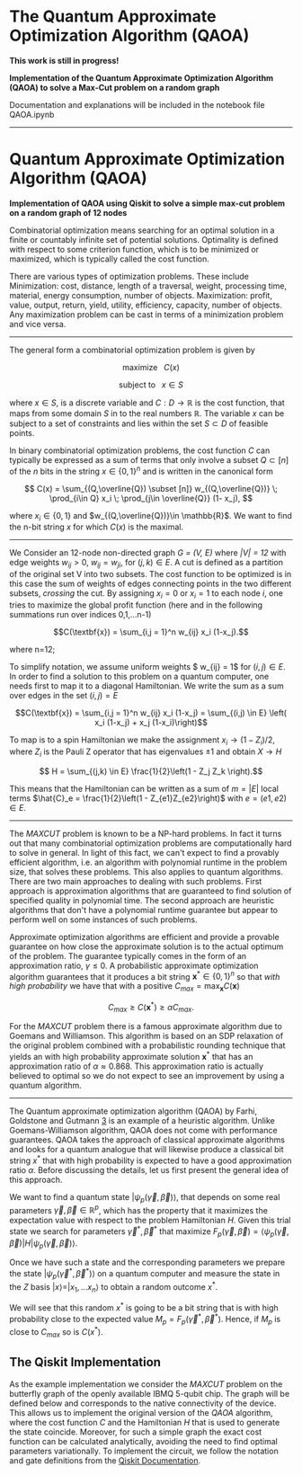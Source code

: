 # The Quantum Approximate Optimization Algorithm (QAOA)

**This work is still in progress!**

**Implementation of the Quantum Approximate Optimization Algorithm (QAOA) to solve a Max-Cut problem on a random graph**

Documentation and explanations will be included in the notebook file QAOA.ipynb

-----------------------------------------------------------------------------------------------------------------------

# Quantum Approximate Optimization Algorithm (QAOA)
<b>Implementation of QAOA using Qiskit to solve a simple max-cut problem on a random graph of 12 nodes</b>


Combinatorial optimization means searching for an optimal solution in a finite or countably infinite set of potential solutions. Optimality is defined with respect to some criterion function, which is to be minimized or maximized, which is typically called the cost function.

There are various types of optimization problems. These include Minimization: cost, distance, length of a traversal, weight, processing time, material, energy consumption, number of objects. Maximization: profit, value, output, return, yield, utility, efficiency, capacity, number of objects. Any maximization problem can be cast in terms of a minimization problem and vice versa. 

------------------------------------------------------------------------------------------------------------------------------

The general form a combinatorial optimization problem is given by



$$ \text{maximize } \;\;      C(x)$$




$$ \text{subject to } \;\; x \in S $$



where $x \in S$, is a discrete variable and $C : D \rightarrow \mathbb{R}$ is the cost function, that maps from some domain $S$ in to the real numbers $\mathbb{R}$. The variable $x$ can be subject to a set of constraints and lies within the set $S \subset D$ of feasible points.

In binary combinatorial optimization problems, the cost function $C$ can typically be expressed as a sum of terms that only involve a subset $Q \subset[n]$ of the $n$ bits in the string $x \in \{0,1\}^n$ and is written in the canonical form



$$ C(x) = \sum_{(Q,\overline{Q}) \subset [n]} w_{(Q,\overline{Q})} \; \prod_{i\in Q} x_i \; \prod_{j\in \overline{Q}} (1- x_j), $$



where $x_i \in \{0,1\}$ and $w_{(Q,\overline{Q})}\in \mathbb{R}$. We want to find the n-bit string $x$ for which $C(x)$ is the maximal.

---------------------------------------------------------------------------------------------------------------------------

We Consider an $12$-node non-directed graph *G = (V, E)* where *|V| = 12* with edge weights $w_{ij}>0$, $w_{ij}=w_{ji}$, for $(j,k)\in E$. A cut is defined as a partition of the original set V into two subsets. The cost function to be optimized is in this case the sum of weights of edges connecting points in the two different subsets, *crossing* the cut. By assigning $x_i=0$ or $x_i=1$ to each node $i$, one tries to maximize the global profit function (here and in the following summations run over indices 0,1,...n-1)



$$C(\textbf{x}) = \sum_{i,j = 1}^n  w_{ij} x_i (1-x_j).$$

where n=12;

To simplify notation, we assume uniform weights $ w_{ij} = 1$ for $(i,j) \in E$. In order to find a solution to this problem on a quantum computer, one needs first to map it to a diagonal  Hamiltonian. We write the sum as a sum over edges in the set $(i,j) = E$ 



$$C(\textbf{x}) = \sum_{i,j = 1}^n w_{ij} x_i (1-x_j)  = \sum_{(i,j) \in E} \left( x_i (1-x_j) + x_j (1-x_i)\right)$$



To map is to a spin Hamiltonian we make the assignment $x_i\rightarrow (1-Z_i)/2$, where $Z_i$ is the Pauli Z operator that has eigenvalues $\pm 1$ and obtain $X \rightarrow H$



$$ H = \sum_{(j,k) \in E} \frac{1}{2}\left(1 - Z_j Z_k \right).$$



This means that the Hamiltonian can be written as a sum of $m = |E|$ local terms $\hat{C}_e = \frac{1}{2}\left(1 - Z_{e1}Z_{e2}\right)$ with $e = (e1,e2) \in E$. 


---------------------------------------------------------------------------------------------------------------------------

The $MAXCUT$ problem is known to be a NP-hard problems. In fact it turns out that many combinatorial optimization problems are computationally hard to solve in general. In light of this fact, we can't expect to find a provably efficient algorithm, i.e. an algorithm with polynomial runtime in the problem size, that solves these problems. This also applies to quantum algorithms. There are two main approaches to dealing with such problems. First approach is approximation algorithms that are guaranteed to find solution of specified quality in polynomial time. The second approach are heuristic algorithms that don't have a polynomial runtime guarantee but appear to perform well on some instances of such problems. 

Approximate optimization algorithms are efficient and provide a provable guarantee on how close the approximate solution is to the actual optimum of the problem. The guarantee typically comes in the form of an approximation ratio, $\gamma \leq 0$. A probabilistic approximate optimization algorithm guarantees that it produces a bit string $\textbf{x}^* \in \{0,1\}^n$ so that *with high probability* we have that with a positive $C_{max} = \max_{\textbf{x}}C(\textbf{x})$ 



$$ C_{max} \geq C(\textbf{x}^*) \geq \alpha C_{max}. $$



For the $MAXCUT$ problem there is a famous approximate algorithm due to Goemans and Williamson. This algorithm is based on an SDP relaxation of the original problem combined with a probabilistic rounding technique that yields an with high probability approximate solution $\textbf{x}^*$ that has an approximation ratio of $\alpha \approx 0.868$. This approximation ratio is actually believed to optimal so we do not expect to see an improvement by using a quantum algorithm.

--------------------------------------------------------------------------------------------------------------------------

The Quantum approximate optimization algorithm (QAOA) by Farhi, Goldstone and Gutmann [3](#references) is an example of a heuristic algorithm. Unlike Goemans-Williamson algorithm, QAOA does not come with performance guarantees.
QAOA takes the approach of classical approximate algorithms and looks for a quantum analogue that will likewise produce a classical bit string $x^*$ that with high probability is expected to have a good approximation ratio $\alpha$. Before discussing the details, let us first present the general idea of this approach. 

We want to find a quantum state $|\psi_p(\vec{\gamma},\vec{\beta})\rangle$, that depends on some real parameters $\vec{\gamma},\vec{\beta} \in \mathbb{R}^p$, which has the property that it maximizes the expectation value with respect to the problem Hamiltonian $H$. Given this trial state we search for parameters $\vec{\gamma}^*,\vec{\beta}^*$ that maximize $F_p(\vec{\gamma},\vec{\beta}) = \langle \psi_p(\vec{\gamma},\vec{\beta})|H|\psi_p(\vec{\gamma},\vec{\beta})\rangle$. 

Once we have such a state and the corresponding parameters we prepare the state $|\psi_p(\vec{\gamma}^*,\vec{\beta}^*)\rangle$ on a quantum computer and measure the state in the $Z$ basis $|x \rangle = |x_1,\ldots x_n \rangle$ to obtain a random outcome $x^*$. 

We will see that this random $x^*$ is going to be a bit string that is with high probability close to the expected value $M_p = F_p(\vec{\gamma}^*,\vec{\beta}^*)$. Hence, if $M_p$ is close to $C_{max}$ so is $C(x^*)$.

## The Qiskit Implementation<a id='implementation'></a>

As the example implementation we consider the $MAXCUT$ problem on the butterfly graph of the openly available IBMQ 5-qubit chip. The graph will be defined below and corresponds to the native connectivity of the device. This allows us to implement the original version of the $QAOA$ algorithm, where the cost function $C$ and the Hamiltonian $H$ that is used to generate the state coincide. Moreover, for such a simple graph the exact cost function can be calculated analytically, avoiding the need to find optimal parameters variationally. To implement the circuit, we follow the notation and gate definitions from the [Qiskit Documentation](https://qiskit.org/documentation/).


```python

```


```python

```


```python

```


```python

```


